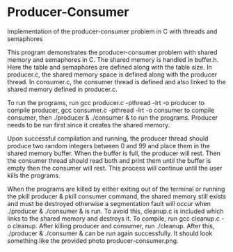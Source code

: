 # Producer-Consumer
Implementation of the producer-consumer problem in C with threads and semaphores

This program demonstrates the producer-consumer problem with shared memory and semaphores in C.  The shared memory is handled in buffer.h. Here the table and semaphores are defined along with the table size. In producer.c, the shared memory space is defined along with the producer thread. In consumer.c, the consumer thread is defined and also linked to the shared memory defined in producer.c.

To run the programs, run gcc producer.c -pthread -lrt -o producer to compile producer, gcc consumer.c -pthread -lrt -o consumer to compile consumer, then ./producer & ./consumer & to run the programs. Producer needs to be run first since it creates the shared memory.

Upon successful compilation and running, the producer thread should produce two random integers between 0 and 99 and place them in the shared memory buffer. When the buffer is full, the producer will rest. Then the consumer thread should read both and print them until the buffer is empty then the consumer will rest. This process will continue until the user kills the programs.

When the programs are killed by either exiting out of the terminal or running the pkill producer & pkill consumer command, the shared memory still exists and must be destroyed otherwise a segmentation fault will occur when ./producer & ./consumer & is run. To avoid this, cleanup.c is included which links to the shared memory and destroys it. To compile, run gcc cleanup.c -o cleanup. After killing producer and consumer, run ./cleanup. After this, ./producer & ./consumer & can be run again successfully. It should look something like the provided photo producer-consumer.png.
